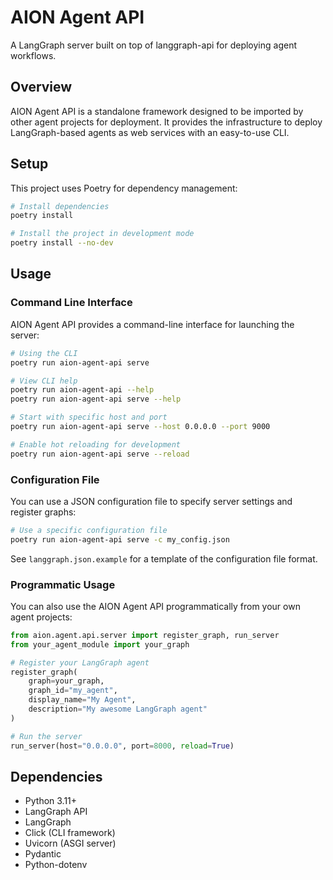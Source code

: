 # AION Agent API

A LangGraph server built on top of langgraph-api for deploying agent workflows.

## Overview

AION Agent API is a standalone framework designed to be imported by other agent projects for deployment. It provides the infrastructure to deploy LangGraph-based agents as web services with an easy-to-use CLI.

## Setup

This project uses Poetry for dependency management:

```bash
# Install dependencies
poetry install

# Install the project in development mode
poetry install --no-dev
```

## Usage

### Command Line Interface

AION Agent API provides a command-line interface for launching the server:

```bash
# Using the CLI
poetry run aion-agent-api serve

# View CLI help
poetry run aion-agent-api --help
poetry run aion-agent-api serve --help

# Start with specific host and port
poetry run aion-agent-api serve --host 0.0.0.0 --port 9000

# Enable hot reloading for development
poetry run aion-agent-api serve --reload
```

### Configuration File

You can use a JSON configuration file to specify server settings and register graphs:

```bash
# Use a specific configuration file
poetry run aion-agent-api serve -c my_config.json
```

See `langgraph.json.example` for a template of the configuration file format.

### Programmatic Usage

You can also use the AION Agent API programmatically from your own agent projects:

```python
from aion.agent.api.server import register_graph, run_server
from your_agent_module import your_graph

# Register your LangGraph agent
register_graph(
    graph=your_graph,
    graph_id="my_agent",
    display_name="My Agent",
    description="My awesome LangGraph agent"
)

# Run the server
run_server(host="0.0.0.0", port=8000, reload=True)
```

## Dependencies

- Python 3.11+
- LangGraph API
- LangGraph
- Click (CLI framework)
- Uvicorn (ASGI server)
- Pydantic
- Python-dotenv
